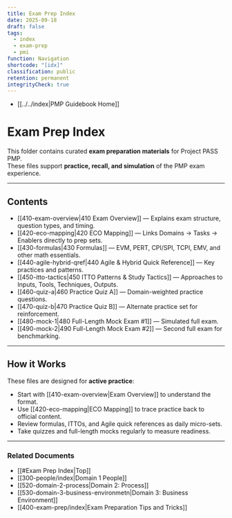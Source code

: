 ```yaml
---
title: Exam Prep Index
date: 2025-09-18
draft: false
tags:
  - index
  - exam-prep
  - pmi
function: Navigation
shortcode: "[idx]"
classification: public
retention: permanent
integrityCheck: true
---
```


- [[../../index|PMP Guidebook Home]]

# Exam Prep Index

This folder contains curated **exam preparation materials** for Project PASS PMP.  
These files support **practice, recall, and simulation** of the PMP exam experience.

---

## Contents

- [[410-exam-overview|410 Exam Overview]] — Explains exam structure, question types, and timing.  
- [[420-eco-mapping|420 ECO Mapping]] — Links Domains → Tasks → Enablers directly to prep sets.  
- [[430-formulas|430 Formulas]] — EVM, PERT, CPI/SPI, TCPI, EMV, and other math essentials.  
- [[440-agile-hybrid-qref|440 Agile & Hybrid Quick Reference]] — Key practices and patterns.  
- [[450-itto-tactics|450 ITTO Patterns & Study Tactics]] — Approaches to Inputs, Tools, Techniques, Outputs.  
- [[460-quiz-a|460 Practice Quiz A]] — Domain-weighted practice questions.  
- [[470-quiz-b|470 Practice Quiz B]] — Alternate practice set for reinforcement.  
- [[480-mock-1|480 Full-Length Mock Exam #1]] — Simulated full exam.  
- [[490-mock-2|490 Full-Length Mock Exam #2]] — Second full exam for benchmarking.  

---

## How it Works
These files are designed for **active practice**:  
- Start with [[410-exam-overview|Exam Overview]] to understand the format.  
- Use [[420-eco-mapping|ECO Mapping]] to trace practice back to official content.  
- Review formulas, ITTOs, and Agile quick references as daily micro-sets.  
- Take quizzes and full-length mocks regularly to measure readiness.

---
### Related Documents
- [[#Exam Prep Index|Top]]
- [[300-people/index|Domain 1 People]]
- [[520-domain-2-process|Domain 2: Process]]  
- [[530-domain-3-business-environmetn|Domain 3: Business Environment]]  
- [[400-exam-prep/index|Exam Preparation Tips and Tricks]]
